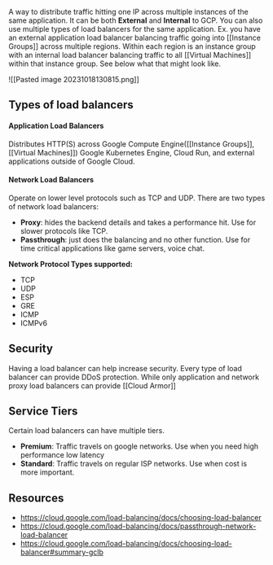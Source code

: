 A way to distribute traffic hitting one IP across multiple instances of the same application. It can be both **External** and **Internal** to GCP. You can also use multiple types of load balancers for the same application. Ex. you have an external application load balancer balancing traffic going into [[Instance Groups]] across multiple regions. Within each region is an instance group with an internal load balancer balancing traffic to all [[Virtual Machines]] within that instance group. See below what that might look like.

![[Pasted image 20231018130815.png]]

## Types of load balancers

#### Application Load Balancers
Distributes HTTP(S) across Google Compute Engine([[Instance Groups]], [[Virtual Machines]]) Google Kubernetes Engine, Cloud Run, and external applications outside of Google Cloud. 

#### Network Load Balancers
Operate on lower level protocols such as TCP and UDP. There are two types of network load balancers: 
- **Proxy**: hides the backend details and takes a performance hit. Use for slower protocols like TCP. 
- **Passthrough**: just does the balancing and no other function. Use for time critical applications like game servers, voice chat. 

**Network Protocol Types supported:** 
- TCP
- UDP
- ESP
- GRE
- ICMP
- ICMPv6

## Security
Having a load balancer can help increase security. Every type of load balancer can provide DDoS protection. While only application and network proxy load balancers can provide [[Cloud Armor]]

## Service Tiers 
Certain load balancers can have multiple tiers. 
- **Premium**: Traffic travels on google networks. Use when you need high performance low latency
- **Standard**: Traffic travels on regular ISP networks. Use when cost is more important.

## Resources
- https://cloud.google.com/load-balancing/docs/choosing-load-balancer
- https://cloud.google.com/load-balancing/docs/passthrough-network-load-balancer
- https://cloud.google.com/load-balancing/docs/choosing-load-balancer#summary-gclb